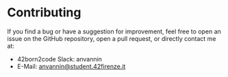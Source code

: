 # Contributing

If you find a bug or have a suggestion for improvement, feel free to open an issue on the GitHub repository, open a pull request, or directly contact me at:
- 42born2code Slack: anvannin
- E-Mail: anvannin@student.42firenze.it
